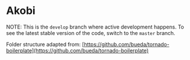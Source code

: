 Akobi
=====

NOTE: This is the ```develop``` branch where active development happens. To see the latest stable version of the code, switch to the ```master``` branch.

Folder structure adapted from: [https://github.com/bueda/tornado-boilerplate](https://github.com/bueda/tornado-boilerplate)
